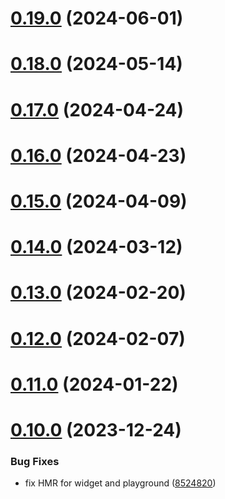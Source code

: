 # [0.19.0](https://github.com/rango-exchange/rango-client/compare/provider-mytonwallet@0.18.0...provider-mytonwallet@0.19.0) (2024-06-01)



# [0.18.0](https://github.com/rango-exchange/rango-client/compare/provider-mytonwallet@0.17.0...provider-mytonwallet@0.18.0) (2024-05-14)



# [0.17.0](https://github.com/rango-exchange/rango-client/compare/provider-mytonwallet@0.16.0...provider-mytonwallet@0.17.0) (2024-04-24)



# [0.16.0](https://github.com/rango-exchange/rango-client/compare/provider-mytonwallet@0.15.0...provider-mytonwallet@0.16.0) (2024-04-23)



# [0.15.0](https://github.com/rango-exchange/rango-client/compare/provider-mytonwallet@0.14.0...provider-mytonwallet@0.15.0) (2024-04-09)



# [0.14.0](https://github.com/rango-exchange/rango-client/compare/provider-mytonwallet@0.13.0...provider-mytonwallet@0.14.0) (2024-03-12)



# [0.13.0](https://github.com/rango-exchange/rango-client/compare/provider-mytonwallet@0.12.0...provider-mytonwallet@0.13.0) (2024-02-20)



# [0.12.0](https://github.com/rango-exchange/rango-client/compare/provider-mytonwallet@0.11.0...provider-mytonwallet@0.12.0) (2024-02-07)



# [0.11.0](https://github.com/rango-exchange/rango-client/compare/provider-mytonwallet@0.10.0...provider-mytonwallet@0.11.0) (2024-01-22)



# [0.10.0](https://github.com/rango-exchange/rango-client/compare/provider-mytonwallet@0.9.0...provider-mytonwallet@0.10.0) (2023-12-24)


### Bug Fixes

* fix HMR for widget and playground ([8524820](https://github.com/rango-exchange/rango-client/commit/8524820f10cf0b8921f3db0c4f620ff98daa4103))



